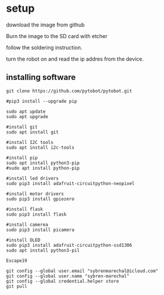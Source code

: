 # setup

download the image from github

Burn the image to the SD card with etcher

follow the soldering instruction.

turn the robot on and read the ip addres from the device.

## installing software

```text
git clone https://github.com/pytobot/pytobot.git

#pip3 install --upgrade pip

sudo apt update
sudo apt upgrade 

#install git
sudo apt install git

#install I2C tools
sudo apt install i2c-tools

#install pip
sudo apt install python3-pip
#sudo apt install python-pip

#install led drivers
sudo pip3 install adafruit-circuitpython-neopixel

#install motor drivers
sudo pip3 install gpiozero

#install flask
sudo pip3 install flask

#install camerea
sudo pip3 install picamera

#install OLED
sudo pip3 install adafruit-circuitpython-ssd1306
sudo apt install python3-pil

Escape19

git config --global user.email "sybrenmarechal@icloud.com"
git config --global user.name "sybren-marechal"
git config --global credential.helper store
git pull
```

